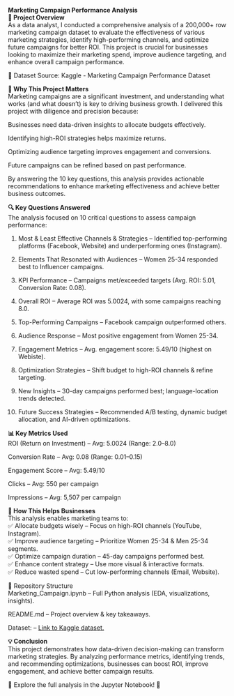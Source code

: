 **Marketing Campaign Performance Analysis**\
**📌 Project Overview**\
As a data analyst, I conducted a comprehensive analysis of a 200,000+ row marketing campaign dataset to evaluate the effectiveness of various marketing strategies, identify high-performing channels, and optimize future campaigns for better ROI. This project is crucial for businesses looking to maximize their marketing spend, improve audience targeting, and enhance overall campaign performance.

🔗 Dataset Source: Kaggle - Marketing Campaign Performance Dataset

**🎯 Why This Project Matters**\
Marketing campaigns are a significant investment, and understanding what works (and what doesn’t) is key to driving business growth. I delivered this project with diligence and precision because:

Businesses need data-driven insights to allocate budgets effectively.

Identifying high-ROI strategies helps maximize returns.

Optimizing audience targeting improves engagement and conversions.

Future campaigns can be refined based on past performance.

By answering the 10 key questions, this analysis provides actionable recommendations to enhance marketing effectiveness and achieve better business outcomes.

**🔍 Key Questions Answered**\
The analysis focused on 10 critical questions to assess campaign performance:

1. Most & Least Effective Channels & Strategies – Identified top-performing platforms (Facebook, Website) and underperforming ones (Instagram).

2. Elements That Resonated with Audiences – Women 25-34 responded best to Influencer campaigns.

3. KPI Performance – Campaigns met/exceeded targets (Avg. ROI: 5.01, Conversion Rate: 0.08).

4. Overall ROI – Average ROI was 5.0024, with some campaigns reaching 8.0.

5. Top-Performing Campaigns – Facebook campaign outperformed others.

6. Audience Response – Most positive engagement from Women 25-34.

7. Engagement Metrics – Avg. engagement score: 5.49/10 (highest on Webiste).

8. Optimization Strategies – Shift budget to high-ROI channels & refine targeting.

9. New Insights – 30-day campaigns performed best; language-location trends detected.

10. Future Success Strategies – Recommended A/B testing, dynamic budget allocation, and AI-driven optimizations.

**📊 Key Metrics Used**\
ROI (Return on Investment) – Avg: 5.0024 (Range: 2.0–8.0)

Conversion Rate – Avg: 0.08 (Range: 0.01–0.15)

Engagement Score – Avg: 5.49/10

Clicks – Avg: 550 per campaign

Impressions – Avg: 5,507 per campaign

**🚀 How This Helps Businesses**\
This analysis enables marketing teams to:\
✅ Allocate budgets wisely – Focus on high-ROI channels (YouTube, Instagram).\
✅ Improve audience targeting – Prioritize Women 25-34 & Men 25-34 segments.\
✅ Optimize campaign duration – 45-day campaigns performed best.\
✅ Enhance content strategy – Use more visual & interactive formats.\
✅ Reduce wasted spend – Cut low-performing channels (Email, Website).

📂 Repository Structure\
Marketing_Campaign.ipynb – Full Python analysis (EDA, visualizations, insights).

README.md – Project overview & key takeaways.

Dataset: – [Link to Kaggle dataset.](https://www.kaggle.com/datasets/manishabhatt22/marketing-campaign-performance-dataset/data)

**💡 Conclusion**\
This project demonstrates how data-driven decision-making can transform marketing strategies. By analyzing performance metrics, identifying trends, and recommending optimizations, businesses can boost ROI, improve engagement, and achieve better campaign results.

🔗 Explore the full analysis in the Jupyter Notebook! 🚀

